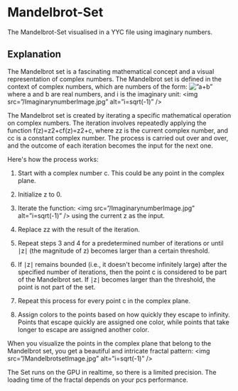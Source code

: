 # Mandelbrot-Set
The Mandelbrot-Set visualised in a YYC file using imaginary numbers.

## Explanation
The Mandelbrot set is a fascinating mathematical concept and a visual representation of complex numbers. The Mandelbrot set is defined in the context of complex numbers, which are numbers of the form:
<img src=”/AplusBImage.jpg” alt=”a+b” />
where a and b are real numbers, and i is the imaginary unit:
<img src=”/ImaginarynumberImage.jpg” alt=”i=sqrt(-1)” />

The Mandelbrot set is created by iterating a specific mathematical operation on complex numbers. The iteration involves repeatedly applying the function f(z)=z2+cf(z)=z2+c, where zz is the current complex number, and cc is a constant complex number. The process is carried out over and over, and the outcome of each iteration becomes the input for the next one.

Here's how the process works:

1. Start with a complex number c. This could be any point in the complex plane.

2. Initialize z to 0.

3. Iterate the function:
<img src=”/ImaginarynumberImage.jpg” alt=”i=sqrt(-1)” />
using the current z as the input.

4. Replace zz with the result of the iteration.

5. Repeat steps 3 and 4 for a predetermined number of iterations or until ∣z∣ (the magnitude of z) becomes larger than a certain threshold.

6. If ∣z∣ remains bounded (i.e., it doesn't become infinitely large) after the specified number of iterations, then the point c is considered to be part of the Mandelbrot set. If ∣z∣ becomes larger than the threshold, the point is not part of the set.

7. Repeat this process for every point c in the complex plane.

8. Assign colors to the points based on how quickly they escape to infinity. Points that escape quickly are assigned one color, while points that take longer to escape are assigned another color.

When you visualize the points in the complex plane that belong to the Mandelbrot set, you get a beautiful and intricate fractal pattern:
<img src=”/MandelbrotsetImage.jpg” alt=”i=sqrt(-1)” />

The Set runs on the GPU in realtime, so there is a limited precision. 
The loading time of the fractal depends on your pcs performance.

